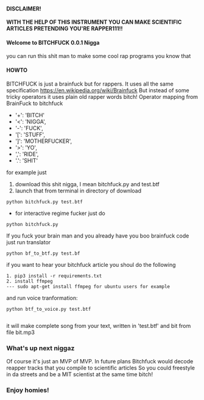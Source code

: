 #### DISCLAIMER! ####
**WITH THE HELP OF THIS INSTRUMENT YOU CAN MAKE SCIENTIFIC ARTICLES PRETENDING YOU'RE RAPPER111!!**

####  Welcome to BITCHFUCK 0.0.1 Nigga
you can run this shit man to make some cool rap programs you know that

#### HOWTO

BITCHFUCK is just a brainfuck but for rappers. It uses all the same specification
https://en.wikipedia.org/wiki/Brainfuck
But instead of some tricky operators it uses plain old rapper words bitch!
Operator mapping from BrainFuck to bitchfuck
 - '+': 'BITCH'
 - '<': 'NIGGA', 
 - '-': 'FUCK', 
 - '[': 'STUFF',
 - ']': 'MOTHERFUCKER',
 - '>': 'YO', 
 - ',': 'RIDE',        
 - '.': 'SHIT'

for example just 
1. download this shit nigga, I mean bitchfuck.py and test.btf
2. launch that from terminal in directory of download 
```
python bitchfuck.py test.btf
```
 - for interactive regime fucker just do
```
python bitchfuck.py
```
If you fuck your brain man and you already have you boo brainfuck code just run translator
```
python bf_to_btf.py test.bf
```

if you want to hear your bitchfuck article you shoul do the following
```
1. pip3 install -r requirements.txt
2. install ffmpeg 
--- sudo apt-get install ffmpeg for ubuntu users for example

```
and run voice tranformation:
```
python btf_to_voice.py test.btf
 
```
it will make complete song from your text, written in 'test.btf' and bit from file bit.mp3

### What's up next niggaz

Of course it's just an MVP of MVP. In future plans Bitchfuck would decode reapper tracks
that you compile to scientific articles
So you could freestyle in da streets and be a MIT scientist at the same time bitch!

### Enjoy homies!
